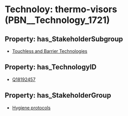 # Technoloy: __thermo-visors__ (PBN__Technology_1721)

## Property: has_StakeholderSubgroup

* [Touchless and Barrier Technologies](PBN__TechSubgroup_166)

## Property: has_TechnologyID

* [Q18192457](Q18192457)

## Property: has_StakeholderGroup

* [Hygiene protocols](PBN__TechGroup_9)

